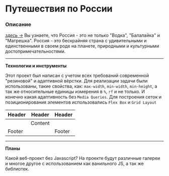 
# Путешествия по России

### Описание

[*здесь &rarr;*](https://tsverkunov.github.io/russian-travel/ "Путешествие по России") Вы узнаете, что Россия - это не только "Водка", "Балалайка" и "Матрешка". Россия - это бескрайняя страна с удивительными и единственными в своем роде на планете, природными и культурными достопримечательностями.

***

**Технологии и инструменты**

Этот проект был написан с учетом всех требований современной "резиновой" и адаптивной вёрстки. Для реализации задачи были использованы, такие свойства, как: ```max-width```, ```min-width```, ```min-height```, а так же относительные единицы измерения в ```%```, ```rf``` и не только. И конечно какая адаптивность без ```Media Queries```. Для построения сеток и позиционирования элементов использовались ```Flex Box``` и ```Grid Layout```

| Header | Header  | Header |
|--------|---------|--------|
|        | Content |        |
| Footer |         | Footer |


***

**Планы**

Какой веб-проект без Javascript? На проекте будут различные галереи и многое другое с использованием как ванильного JS, а так же библиотек.


